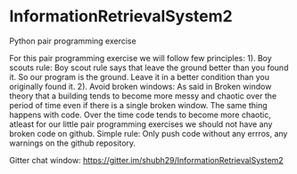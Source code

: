 # InformationRetrievalSystem2
Python pair programming exercise

For this pair programming exercise we will follow few principles: 
1). Boy scouts rule: 
Boy scout rule says that leave the ground better than you found it. So our program is the ground. 
Leave it in a better condition than you originally found it. 
2). Avoid broken windows: 
As said in Broken window theory that a building tends to become more messy and chaotic over the 
period of time even if there is a single broken window. The same thing happens with code. Over 
the time code tends to become more chaotic, atleast for our little pair programming exercises 
we should not have any broken code on github. Simple rule: Only push code without any errros, 
any warnings on the github repository.

Gitter chat window:
https://gitter.im/shubh29/InformationRetrievalSystem2
